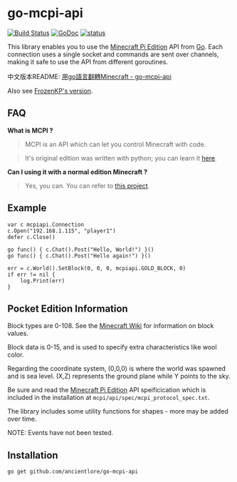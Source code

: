 go-mcpi-api
===========

[![Build Status](https://travis-ci.org/ancientlore/go-mcpi-api.svg?branch=master)](https://travis-ci.org/ancientlore/go-mcpi-api)
[![GoDoc](https://godoc.org/github.com/ancientlore/go-mcpi-api?status.svg)](https://godoc.org/github.com/ancientlore/go-mcpi-api)
[![status](https://sourcegraph.com/api/repos/github.com/ancientlore/go-mcpi-api/.badges/status.png)](https://sourcegraph.com/github.com/ancientlore/go-mcpi-api)

This library enables you to use the [Minecraft Pi Edition](http://pi.minecraft.net/) API from [Go](http://golang.org/). Each connection uses a single socket and commands are sent over channels, making it safe to use the API from different goroutines.

中文版本README: [用go語言翻轉Minecraft - go-mcpi-api](http://holacode.blogspot.tw/2016/08/go-gominecraft-go-mcpi-api.html)

Also see [FrozenKP's version](https://github.com/FrozenKP/go-mcpi-api).

## FAQ

**What is MCPI ?** 

> MCPI is an API which can let you control Minecraft with code.

> It's original edition was written with python; you can learn it [here](https://github.com/teachthenet/TeachCraft-Challenges).

**Can I using it with a normal edition Minecraft ?**

> Yes, you can. You can refer to [this project](https://github.com/teachthenet/TeachCraft-Server).

## Example

	var c mcpiapi.Connection
	c.Open("192.168.1.115", "player1")
	defer c.Close()

	go func() { c.Chat().Post("Hello, World!") }()
	go func() { c.Chat().Post("Hello again!") }()

	err = c.World().SetBlock(0, 0, 0, mcpiapi.GOLD_BLOCK, 0)
	if err != nil {
		log.Print(err)
	}

## Pocket Edition Information

Block types are 0-108. See the [Minecraft Wiki](http://www.minecraftwiki.net/wiki/Data_values_(Pocket_Edition)) for information on block values.

Block data is 0-15, and is used to specify extra characteristics like wool color.

Regarding the coordinate system, (0,0,0) is where the world was spawned and is sea level. (X,Z) represents the ground plane while Y points to the sky.

Be sure and read the [Minecraft Pi Edition](http://pi.minecraft.net/) API speificication which is included in the installation at `mcpi/api/spec/mcpi_protocol_spec.txt`.

The library includes some utility functions for shapes - more may be added over time.

NOTE: Events have not been tested.

## Installation

    go get github.com/ancientlore/go-mcpi-api
